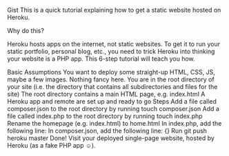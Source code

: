 Gist
This is a quick tutorial explaining how to get a static website hosted on Heroku.

Why do this?

Heroku hosts apps on the internet, not static websites. To get it to run your static portfolio, personal blog, etc., you need to trick Heroku into thinking your website is a PHP app. This 6-step tutorial will teach you how.

Basic Assumptions
You want to deploy some straight-up HTML, CSS, JS, maybe a few images. Nothing fancy here.
You are in the root directory of your site (i.e. the directory that contains all subdirectories and files for the site)
The root directory contains a main HTML page, e.g. index.html
A Heroku app and remote are set up and ready to go
Steps
Add a file called composer.json to the root directory by running touch composer.json
Add a file called index.php to the root directory by running touch index.php
Rename the homepage (e.g. index.html) to home.html
In index.php, add the following line: <?php include_once("home.html"); ?>
In composer.json, add the following line: {}
Run git push heroku master
Done! Visit your deployed single-page website, hosted by Heroku (as a fake PHP app ☺).